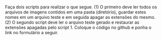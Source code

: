 Faça dois scripts para realizar o que segue. (1) O primeiro deve ler todos os arquivos de imagens contidos em uma pasta (diretório), guardar estes nomes em um arquivo teste e em seguida apagar as extensões do mesmo. (2) O segundo script deve ler o arquivo teste gerado e restaurar as extensões apagadas pelo script 1. Coloque o código no github e ponha o link no formulário a seguir.
